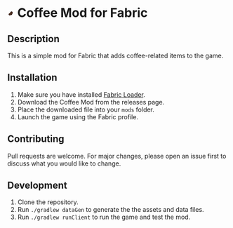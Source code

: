 
# ![Bean](src/main/resources/assets/coffeemod/textures/item/roasted_coffee_beans.png) Coffee Mod for Fabric

## Description
This is a simple mod for Fabric that adds coffee-related items to the game.

## Installation
1. Make sure you have installed [Fabric Loader](https://fabricmc.net/use/).
2. Download the Coffee Mod from the releases page.
3. Place the downloaded file into your `mods` folder.
4. Launch the game using the Fabric profile.

## Contributing
Pull requests are welcome. For major changes, please open an issue first to discuss what you would like to change.

## Development
1. Clone the repository.
2. Run `./gradlew dataGen` to generate the the assets and data files.
3. Run `./gradlew runClient` to run the game and test the mod.